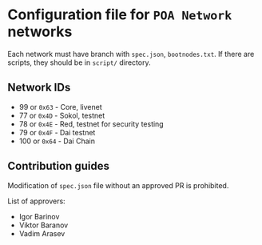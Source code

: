 # Configuration file for `POA Network` networks

Each network must have branch with `spec.json`, `bootnodes.txt`.
If there are scripts, they should be in `script/` directory.

## Network IDs

- 99 or `0x63` - Core, livenet
- 77 or `0x4D` - Sokol, testnet
- 78 or `0x4E` - Red, testnet for security testing
- 79 or `0x4F` - Dai testnet
- 100 or `0x64` - Dai Chain


## Contribution guides

Modification of `spec.json` file without an approved PR is prohibited.

List of approvers:

- Igor Barinov
- Viktor Baranov
- Vadim Arasev
